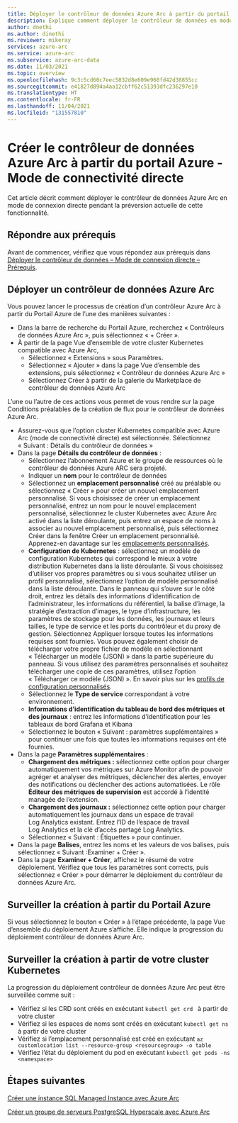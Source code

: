 ```yaml
---
title: Déployer le contrôleur de données Azure Arc à partir du portail Azure | Mode de connexion directe
description: Explique comment déployer le contrôleur de données en mode de connexion directe à partir du portail Azure.
author: dnethi
ms.author: dinethi
ms.reviewer: mikeray
services: azure-arc
ms.service: azure-arc
ms.subservice: azure-arc-data
ms.date: 11/03/2021
ms.topic: overview
ms.openlocfilehash: 9c3c5cd60c7eec5832d8e609e960fd42d38855cc
ms.sourcegitcommit: e41827d894a4aa12cbff62c51393dfc236297e10
ms.translationtype: HT
ms.contentlocale: fr-FR
ms.lasthandoff: 11/04/2021
ms.locfileid: "131557810"
---
```

#  <a name="create-azure-arc-data-controller-from-azure-portal---direct-connectivity-mode"></a>Créer le contrôleur de données Azure Arc à partir du portail Azure - Mode de connectivité directe

Cet article décrit comment déployer le contrôleur de données Azure Arc en mode de connexion directe pendant la préversion actuelle de cette fonctionnalité. 

## <a name="complete-prerequisites"></a>Répondre aux prérequis

Avant de commencer, vérifiez que vous répondez aux prérequis dans [Déployer le contrôleur de données – Mode de connexion directe – Prérequis](create-data-controller-direct-prerequisites.md).

## <a name="deploy-azure-arc-data-controller"></a>Déployer un contrôleur de données Azure Arc

Vous pouvez lancer le processus de création d’un contrôleur Azure Arc à partir du Portail Azure de l’une des manières suivantes :

- Dans la barre de recherche du Portail Azure, recherchez « Contrôleurs de données Azure Arc », puis sélectionnez « + Créer ».
- À partir de la page Vue d’ensemble de votre cluster Kubernetes compatible avec Azure Arc,
  - Sélectionnez « Extensions » sous Paramètres.
  - Sélectionnez « Ajouter » dans la page Vue d’ensemble des extensions, puis sélectionnez « Contrôleur de données Azure Arc »
  - Sélectionnez Créer à partir de la galerie du Marketplace de contrôleur de données Azure Arc
  
L’une ou l’autre de ces actions vous permet de vous rendre sur la page Conditions préalables de la création de flux pour le contrôleur de données Azure Arc.

- Assurez-vous que l’option cluster Kubernetes compatible avec Azure Arc (mode de connectivité directe) est sélectionnée. Sélectionnez « Suivant : Détails du contrôleur de données »
- Dans la page **Détails du contrôleur de données** :
  - Sélectionnez l’abonnement Azure et le groupe de ressources où le contrôleur de données Azure ARC sera projeté.
  - Indiquer un **nom** pour le contrôleur de données
  - Sélectionnez un **emplacement personnalisé** créé au préalable ou sélectionnez « Créer » pour créer un nouvel emplacement personnalisé. Si vous choisissez de créer un emplacement personnalisé, entrez un nom pour le nouvel emplacement personnalisé, sélectionnez le cluster Kubernetes avec Azure Arc activé dans la liste déroulante, puis entrez un espace de noms à associer au nouvel emplacement personnalisé, puis sélectionnez Créer dans la fenêtre Créer un emplacement personnalisé. Apprenez-en davantage sur les [emplacements personnalisés](../kubernetes/conceptual-custom-locations.md).
  - **Configuration de Kubernetes** : sélectionnez un modèle de configuration Kubernetes qui correspond le mieux à votre distribution Kubernetes dans la liste déroulante. Si vous choisissez d’utiliser vos propres paramètres ou si vous souhaitez utiliser un profil personnalisé, sélectionnez l’option de modèle personnalisé dans la liste déroulante. Dans le panneau qui s’ouvre sur le côté droit, entrez les détails des informations d’identification de l’administrateur, les informations du référentiel, la balise d’image, la stratégie d’extraction d’images, le type d’infrastructure, les paramètres de stockage pour les données, les journaux et leurs tailles, le type de service et les ports du contrôleur et du proxy de gestion. Sélectionnez Appliquer lorsque toutes les informations requises sont fournies. Vous pouvez également choisir de télécharger votre propre fichier de modèle en sélectionnant « Télécharger un modèle (JSON) » dans la partie supérieure du panneau. Si vous utilisez des paramètres personnalisés et souhaitez télécharger une copie de ces paramètres, utilisez l’option « Télécharger ce modèle (JSON) ». En savoir plus sur les [profils de configuration personnalisés](create-custom-configuration-template.md).
  - Sélectionnez le **Type de service** correspondant à votre environnement.
  - **Informations d’identification du tableau de bord des métriques et des journaux** : entrez les informations d’identification pour les tableaux de bord Grafana et Kibana
  - Sélectionnez le bouton « Suivant : paramètres supplémentaires » pour continuer une fois que toutes les informations requises ont été fournies.
- Dans la page **Paramètres supplémentaires** :
  - **Chargement des métriques :** sélectionnez cette option pour charger automatiquement vos métriques sur Azure Monitor afin de pouvoir agréger et analyser des métriques, déclencher des alertes, envoyer des notifications ou déclencher des actions automatisées. Le rôle **Éditeur des métriques de supervision** est accordé à l’identité managée de l’extension. 
  - **Chargement des journaux :** sélectionnez cette option pour charger automatiquement les journaux dans un espace de travail Log Analytics existant. Entrez l’ID de l’espace de travail Log Analytics et la clé d’accès partagé Log Analytics. 
  - Sélectionnez « Suivant : Étiquettes » pour continuer.
- Dans la page **Balises**, entrez les noms et les valeurs de vos balises, puis sélectionnez « Suivant :Examiner + Créer ».
- Dans la page **Examiner + Créer**, affichez le résumé de votre déploiement. Vérifiez que tous les paramètres sont corrects, puis sélectionnez « Créer » pour démarrer le déploiement du contrôleur de données Azure Arc.

## <a name="monitor-the-creation-from-azure-portal"></a>Surveiller la création à partir du Portail Azure

Si vous sélectionnez le bouton « Créer » à l’étape précédente, la page Vue d’ensemble du déploiement Azure s’affiche. Elle indique la progression du déploiement contrôleur de données Azure Arc.

## <a name="monitor-the-creation-from-your-kubernetes-cluster"></a>Surveiller la création à partir de votre cluster Kubernetes

La progression du déploiement contrôleur de données Azure Arc peut être surveillée comme suit :

- Vérifiez si les CRD sont créés en exécutant ```kubectl get crd ``` à partir de votre cluster  
- Vérifiez si les espaces de noms sont créés en exécutant ```kubectl get ns``` à partir de votre cluster
- Vérifiez si l’emplacement personnalisé est créé en exécutant ```az customlocation list --resource-group <resourcegroup> -o table``` 
- Vérifiez l’état du déploiement du pod en exécutant ```kubectl get pods -ns <namespace>```

## <a name="next-steps"></a>Étapes suivantes

[Créer une instance SQL Managed Instance avec Azure Arc](create-sql-managed-instance.md)

[Créer un groupe de serveurs PostgreSQL Hyperscale avec Azure Arc](create-postgresql-hyperscale-server-group.md)
